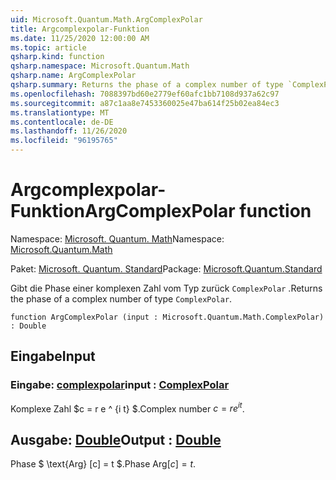 ```yaml
---
uid: Microsoft.Quantum.Math.ArgComplexPolar
title: Argcomplexpolar-Funktion
ms.date: 11/25/2020 12:00:00 AM
ms.topic: article
qsharp.kind: function
qsharp.namespace: Microsoft.Quantum.Math
qsharp.name: ArgComplexPolar
qsharp.summary: Returns the phase of a complex number of type `ComplexPolar`.
ms.openlocfilehash: 7088397bd60e2779ef60afc1bb7108d937a62c97
ms.sourcegitcommit: a87c1aa8e7453360025e47ba614f25b02ea84ec3
ms.translationtype: MT
ms.contentlocale: de-DE
ms.lasthandoff: 11/26/2020
ms.locfileid: "96195765"
---
```

# <a name="argcomplexpolar-function"></a><span data-ttu-id="1f996-102">Argcomplexpolar-Funktion</span><span class="sxs-lookup"><span data-stu-id="1f996-102">ArgComplexPolar function</span></span>

<span data-ttu-id="1f996-103">Namespace: [Microsoft. Quantum. Math](xref:Microsoft.Quantum.Math)</span><span class="sxs-lookup"><span data-stu-id="1f996-103">Namespace: [Microsoft.Quantum.Math](xref:Microsoft.Quantum.Math)</span></span>

<span data-ttu-id="1f996-104">Paket: [Microsoft. Quantum. Standard](https://nuget.org/packages/Microsoft.Quantum.Standard)</span><span class="sxs-lookup"><span data-stu-id="1f996-104">Package: [Microsoft.Quantum.Standard](https://nuget.org/packages/Microsoft.Quantum.Standard)</span></span>


<span data-ttu-id="1f996-105">Gibt die Phase einer komplexen Zahl vom Typ zurück `ComplexPolar` .</span><span class="sxs-lookup"><span data-stu-id="1f996-105">Returns the phase of a complex number of type `ComplexPolar`.</span></span>

```qsharp
function ArgComplexPolar (input : Microsoft.Quantum.Math.ComplexPolar) : Double
```


## <a name="input"></a><span data-ttu-id="1f996-106">Eingabe</span><span class="sxs-lookup"><span data-stu-id="1f996-106">Input</span></span>

### <a name="input--complexpolar"></a><span data-ttu-id="1f996-107">Eingabe: [complexpolar](xref:Microsoft.Quantum.Math.ComplexPolar)</span><span class="sxs-lookup"><span data-stu-id="1f996-107">input : [ComplexPolar](xref:Microsoft.Quantum.Math.ComplexPolar)</span></span>

<span data-ttu-id="1f996-108">Komplexe Zahl $c = r e ^ {i t} $.</span><span class="sxs-lookup"><span data-stu-id="1f996-108">Complex number $c = r e^{i t}$.</span></span>



## <a name="output--double"></a><span data-ttu-id="1f996-109">Ausgabe: [Double](xref:microsoft.quantum.lang-ref.double)</span><span class="sxs-lookup"><span data-stu-id="1f996-109">Output : [Double](xref:microsoft.quantum.lang-ref.double)</span></span>

<span data-ttu-id="1f996-110">Phase $ \text{Arg} [c] = t $.</span><span class="sxs-lookup"><span data-stu-id="1f996-110">Phase $\text{Arg}[c] = t$.</span></span>